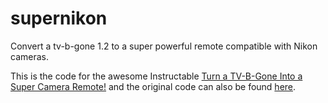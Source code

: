 # supernikon
Convert a tv-b-gone 1.2 to a super powerful remote compatible with Nikon cameras.

This is the code for the awesome Instructable [Turn a TV-B-Gone Into a Super Camera Remote!](https://www.instructables.com/id/Turn-a-TV-B-Gone-into-a-super-camera-remote/) and the original code can also be found [here](https://github.com/osbock/Baldwisdom/tree/master/supernikon).
